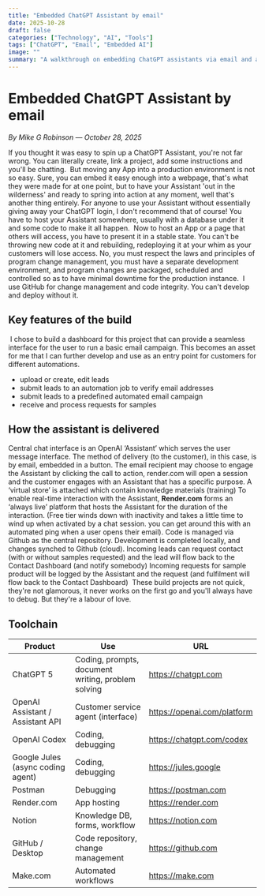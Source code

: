 ```yaml
---
title: "Embedded ChatGPT Assistant by email"
date: 2025-10-28
draft: false
categories: ["Technology", "AI", "Tools"]
tags: ["ChatGPT", "Email", "Embedded AI"]
image: ""
summary: "A walkthrough on embedding ChatGPT assistants via email and automating workflows."
---
```


# Embedded ChatGPT Assistant by email

*By Mike G Robinson — October 28, 2025*

If you thought it was easy to spin up a ChatGPT Assistant, you're not far wrong. You can literally create, link a project, add some instructions and you'll be chatting.
﻿
But moving any App into a production environment is not so easy. Sure, you can embed it easy enough into a webpage, that's what they were made for at one point, but to have your Assistant 'out in the wilderness' and ready to spring into action at any moment, well that's another thing entirely.
For anyone to use your Assistant without essentially giving away your ChatGPT login, I don't recommend that of course! You have to host your Assistant somewhere, usually with a database under it and some code to make it all happen.
﻿
Now to host an App or a page that others will access, you have to present it in a stable state. You can't be throwing new code at it and rebuilding, redeploying it at your whim as your customers will lose access. No, you must respect the laws and principles of program change management, you must have a separate development environment, and program changes are packaged, scheduled and controlled so as to have minimal downtime for the production instance.
﻿
I use GitHub for change management and code integrity. You can't develop and deploy without it.
﻿
## Key features of the build
﻿
I chose to build a dashboard for this project that can provide a seamless interface for the user to run a basic email campaign. This becomes an asset for me that I can further develop and use as an entry point for customers for different automations.
- upload or create, edit leads
- submit leads to an automation job to verify email addresses
- submit leads to a predefined automated email campaign
- receive and process requests for samples
## How the assistant is delivered

Central chat interface is an OpenAI ‘Assistant’ which serves the user message interface. The method of delivery (to the customer), in this case, is by email, embedded in a button. The email recipient may choose to engage the Assistant by clicking the call to action, render.com will open a session and the customer engages with an Assistant that has a specific purpose.
A ‘virtual store’ is attached which contain knowledge materials (training)
To enable real-time interaction with the Assistant, **Render.com** forms an ‘always live’ platform that hosts the Assistant for the duration of the interaction.  (Free tier winds down with inactivity and takes a little time to wind up when activated by a chat session. you can get around this with an automated ping when a user opens their email).
Code is managed via Github as the central repository.  Development is completed locally, and changes synched to Github (cloud).
Incoming leads can request contact (with or without samples requested) and the lead will flow back to the Contact Dashboard (and notify somebody)
Incoming requests for sample product will be logged by the Assistant and the request (and fulfilment will flow back to the Contact Dashboard)
﻿
These build projects are not quick, they're not glamorous, it never works on the first go and you'll always have to debug. But they're a labour of love.
﻿


## Toolchain

| Product | Use | URL |
|---|---|---|
| ChatGPT 5 | Coding, prompts, document writing, problem solving | https://chatgpt.com |
| OpenAI Assistant / Assistant API | Customer service agent (interface) | https://openai.com/platform |
| OpenAI Codex | Coding, debugging | https://chatgpt.com/codex |
| Google Jules (async coding agent) | Coding, debugging | https://jules.google |
| Postman | Debugging | https://postman.com |
| Render.com | App hosting | https://render.com |
| Notion | Knowledge DB, forms, workflow | https://notion.com |
| GitHub / Desktop | Code repository, change management | https://github.com |
| Make.com | Automated workflows | https://make.com |
